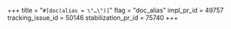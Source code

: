 +++
title = "`#[doc(alias = \"…\")]`"
flag = "doc_alias"
impl_pr_id = 49757
tracking_issue_id = 50146
stabilization_pr_id = 75740
+++
